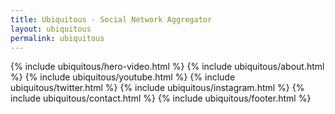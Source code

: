 ```yaml
---
title: Ubiquitous - Social Network Aggregator
layout: ubiquitous
permalink: ubiquitous
---
```



{% include ubiquitous/hero-video.html %}
{% include ubiquitous/about.html %}
{% include ubiquitous/youtube.html %}
{% include ubiquitous/twitter.html %}
{% include ubiquitous/instagram.html %}
{% include ubiquitous/contact.html %}
{% include ubiquitous/footer.html %}